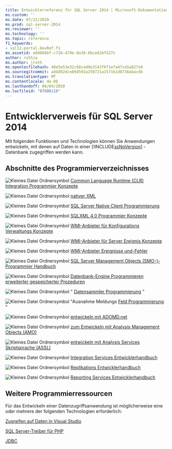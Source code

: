```yaml
---
title: Entwicklerreferenz für SQL Server 2014 | Microsoft-Dokumentation
ms.custom: ''
ms.date: 07/22/2020
ms.prod: sql-server-2014
ms.reviewer: ''
ms.technology: ''
ms.topic: reference
f1_keywords:
- sql12.portal.DevRef.f1
ms.assetid: e60866bf-c726-479e-8a38-6bced16f527c
author: rothja
ms.author: jroth
ms.openlocfilehash: 48e5e53e32cb8cad0e3143f6f1efa47ce5a827a9
ms.sourcegitcommit: ad4d92dce894592a259721a1571b1d8736abacdb
ms.translationtype: MT
ms.contentlocale: de-DE
ms.lasthandoff: 08/04/2020
ms.locfileid: "87608118"
---
```

# <a name="developer-reference-for-sql-server-2014"></a>Entwicklerverweis für SQL Server 2014

  Mit folgenden Funktionen und Technologien können Sie Anwendungen entwickeln, mit denen auf Daten in einer [!INCLUDE[ssNoVersion](../includes/ssnoversion-md.md)] -Datenbank zugegriffen werden kann.  
  
## <a name="programming-reference-sections"></a>Abschnitte des Programmierverzeichnisses  

 ![Kleines Datei Ordnersymbol](../integration-services/media/filefolder-small.gif "Kleines Dateiordnersymbol") [Common Language Runtime &#40;CLR&#41; Integration Programmier Konzepte](../relational-databases/clr-integration/common-language-runtime-clr-integration-programming-concepts.md)  
  
 ![Kleines Datei Ordnersymbol](../integration-services/media/filefolder-small.gif "Kleines Dateiordnersymbol") [nativer XML](https://technet.microsoft.com/library/ms191274.aspx)  
  
 ![Kleines Datei Ordnersymbol](../integration-services/media/filefolder-small.gif "Kleines Dateiordnersymbol") [SQL Server Native Client Programmierung](../relational-databases/native-client/sql-server-native-client-programming.md)  
  
 ![Kleines Datei Ordnersymbol](../integration-services/media/filefolder-small.gif "Kleines Dateiordnersymbol") [SQLXML 4,0 Programmier Konzepte](../relational-databases/sqlxml/sqlxml-4-0-programming-concepts.md)  
  
 ![Kleines Datei Ordnersymbol](../integration-services/media/filefolder-small.gif "Kleines Dateiordnersymbol") [WMI-Anbieter für Konfigurations Verwaltungs Konzepte](../relational-databases/wmi-provider-configuration/wmi-provider-for-configuration-management.md)  
  
 ![Kleines Datei Ordnersymbol](../integration-services/media/filefolder-small.gif "Kleines Dateiordnersymbol") [WMI-Anbieter für Server Ereignis Konzepte](../relational-databases/wmi-provider-server-events/wmi-provider-for-server-events-concepts.md)  
  
 ![Kleines Datei Ordnersymbol](../integration-services/media/filefolder-small.gif "Kleines Dateiordnersymbol") [WMI-Anbieter Ereignisse und-Fehler](../relational-databases/native-client-ole-db-errors/errors.md)  
  
 ![Kleines Datei Ordnersymbol](../integration-services/media/filefolder-small.gif "Kleines Dateiordnersymbol") [SQL Server Management Objects &#40;SMO-&#41;-Programmier Handbuch](../relational-databases/server-management-objects-smo/sql-server-management-objects-smo-programming-guide.md)  
  
 ![Kleines Datei Ordnersymbol](../integration-services/media/filefolder-small.gif "Kleines Dateiordnersymbol") [Datenbank-Engine Programmieren erweiterter gespeicherter Prozeduren](../relational-databases/database-engine-extended-stored-procedure-programming.md)  
  
 ![Kleines Datei Ordnersymbol](../integration-services/media/filefolder-small.gif "Kleines Dateiordnersymbol") " [Datensammler Programmierung](../database-engine/dev-guide/data-collector-programming.md) "  
  
 ![Kleines Datei Ordnersymbol](../integration-services/media/filefolder-small.gif "Kleines Dateiordnersymbol") "Ausnahme Meldungs [Feld Programmierung](../database-engine/dev-guide/exception-message-box-programming.md) "  
  
 ![Kleines Datei Ordnersymbol](../integration-services/media/filefolder-small.gif "Kleines Dateiordnersymbol") [entwickeln mit ADOMD.net](https://docs.microsoft.com/bi-reference/adomd/developing-with-adomd-net)  
  
 ![Kleines Datei Ordnersymbol](../integration-services/media/filefolder-small.gif "Kleines Dateiordnersymbol") [zum Entwickeln mit Analysis Management Objects &#40;AMO&#41;](https://docs.microsoft.com/bi-reference/amo/developing-with-analysis-management-objects-amo)  
  
 ![Kleines Datei Ordnersymbol](../integration-services/media/filefolder-small.gif "Kleines Dateiordnersymbol") [entwickeln mit Analysis Services Skriptsprache &#40;ASSL&#41;](https://docs.microsoft.com/analysis-services/multidimensional-models/scripting-language-assl/developing-with-analysis-services-scripting-language-assl)  
  
 ![Kleines Datei Ordnersymbol](../integration-services/media/filefolder-small.gif "Kleines Dateiordnersymbol") [Integration Services Entwicklerhandbuch](../integration-services/integration-services-developer-documentation.md)  
  
 ![Kleines Datei Ordnersymbol](../integration-services/media/filefolder-small.gif "Kleines Dateiordnersymbol") [Replikations Entwicklerhandbuch](../relational-databases/replication/concepts/replication-developer-documentation.md)  
  
 ![Kleines Datei Ordnersymbol](../integration-services/media/filefolder-small.gif "Kleines Dateiordnersymbol") [Reporting Services Entwicklerhandbuch](../reporting-services/reporting-services-features-and-tasks-ssrs.md)  
  
## <a name="other-programming-resources"></a>Weitere Programmierressourcen  

 Für das Entwickeln einer Datenzugriffsanwendung ist möglicherweise eine oder mehrere der folgenden Technologien erforderlich:  
  
 [Zugreifen auf Daten in Visual Studio](https://go.microsoft.com/fwlink/?LinkId=129902)  
  
 [SQL Server-Treiber für PHP](https://go.microsoft.com/fwlink/?LinkID=119889)  
  
 [JDBC](https://go.microsoft.com/fwlink/?LinkId=129903)  
  
  
